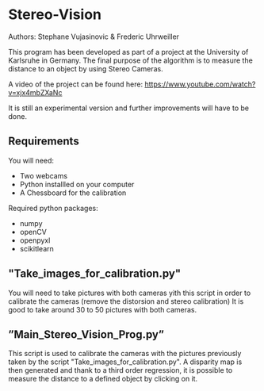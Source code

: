 # Stereo-Vision

Authors: Stephane Vujasinovic & Frederic Uhrweiller

This program has been developed as part of a project at the University of Karlsruhe in Germany. The final purpose of the algorithm is to measure the distance to an object by using Stereo Cameras.

A video of the project can be found here: https://www.youtube.com/watch?v=xjx4mbZXaNc

It is still an experimental version and further improvements will have to be done.

## Requirements

You will need:
- Two webcams
- Python installled on your computer
- A Chessboard for the calibration

Required python packages:
- numpy
- openCV
- openpyxl
- scikitlearn

## "Take_images_for_calibration.py"

You will need to take pictures with both cameras yith this script in order to calibrate the cameras (remove the distorsion and stereo calibration)
It is good to take around 30 to 50 pictures with both cameras.

## ”Main_Stereo_Vision_Prog.py”

This script is used to calibrate the cameras with the pictures previously taken by the script "Take_images_for_calibration.py". 
A disparity map is then generated and thank to a third order regression, it is possible to measure the distance to a defined object by clicking on it. 
